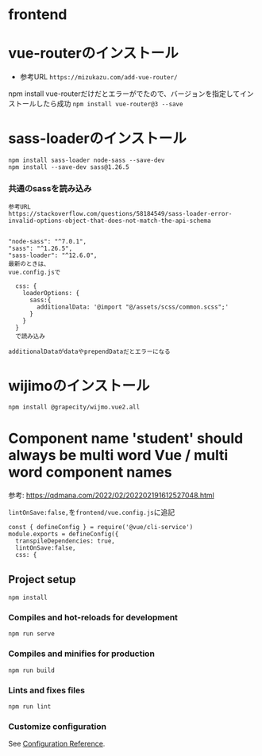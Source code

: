 # frontend

# vue-routerのインストール
- 参考URL
`https://mizukazu.com/add-vue-router/`

npm install vue-routerだけだとエラーがでたので、バージョンを指定してインストールしたら成功
`npm install vue-router@3 --save`

# sass-loaderのインストール
```
npm install sass-loader node-sass --save-dev
npm install --save-dev sass@1.26.5
```
### 共通のsassを読み込み
```
参考URL
https://stackoverflow.com/questions/58184549/sass-loader-error-invalid-options-object-that-does-not-match-the-api-schema


"node-sass": "^7.0.1",
"sass": "^1.26.5",
"sass-loader": "^12.6.0",
最新のときは、
vue.config.jsで

  css: {
    loaderOptions: {
      sass:{
        additionalData: '@import "@/assets/scss/common.scss";'
      }
    }
  }
  で読み込み

additionalDataがdataやprependDataだとエラーになる

```

# wijimoのインストール

`npm install @grapecity/wijmo.vue2.all`


# Component name 'student' should always be multi word Vue / multi word component names
参考: https://qdmana.com/2022/02/202202191612527048.html

`lintOnSave:false,`を`frontend/vue.config.js`に追記
```
const { defineConfig } = require('@vue/cli-service')
module.exports = defineConfig({
  transpileDependencies: true,
  lintOnSave:false,
  css: {
```


## Project setup
```
npm install
```

### Compiles and hot-reloads for development
```
npm run serve
```

### Compiles and minifies for production
```
npm run build
```

### Lints and fixes files
```
npm run lint
```

### Customize configuration
See [Configuration Reference](https://cli.vuejs.org/config/).
